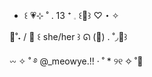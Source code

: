 - ꒰ 💗⊹ ˚ . 13 ⁺   𓈒  ꒰🍥꒱  ♡  ･  ✧

🍧˚˖ / 🌸 ꒰ she/her ꒱ ᘏ (🌷) . ˚◞🧁꒱

𖥦 ✧ ˚ ࿔ @_meowye.!! · ˚ * ୨୧  ✧  ˚🎀
